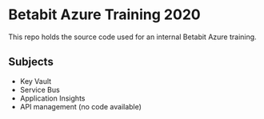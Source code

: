# Betabit Azure Training 2020

This repo holds the source code used for an internal Betabit Azure training.

## Subjects

* Key Vault
* Service Bus
* Application Insights
* API management (no code available)
